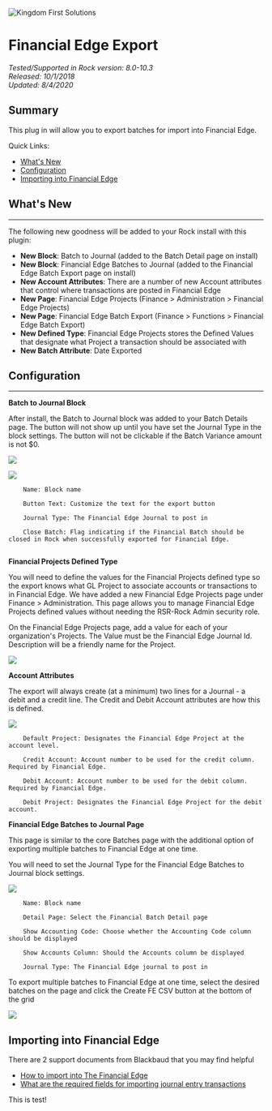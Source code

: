 ![Kingdom First Solutions](images/KFSBanner.jpg)

# Financial Edge Export

*Tested/Supported in Rock version: 8.0-10.3*  
*Released: 10/1/2018*   
*Updated: 8/4/2020*   

## Summary

This plug in will allow you to export batches for import into Financial Edge.

Quick Links:
- [What's New](#whats-new)
- [Configuration](#configuration)
- [Importing into Financial Edge](#importing-into-financial-edge)

## What's New
---
The following new goodness will be added to your Rock install with this plugin:

- **New Block**: Batch to Journal (added to the Batch Detail page on install) 
- **New Block**: Financial Edge Batches to Journal (added to the Financial Edge Batch Export page on install) 
- **New Account Attributes**: There are a number of new Account attributes that control where transactions are posted in Financial Edge
- **New Page**: Financial Edge Projects (Finance > Administration > Financial Edge Projects)
- **New Page**: Financial Edge Batch Export (Finance > Functions > Financial Edge Batch Export)  
- **New Defined Type**: Financial Edge Projects stores the Defined Values that designate what Project a transaction should be associated with  
- **New Batch Attribute**: Date Exported  

## Configuration
---

**Batch to Journal Block**

After install, the Batch to Journal block was added to your Batch Details page. The button will not show up until you have set the Journal Type in the block settings. The button will not be clickable if the Batch Variance amount is not $0.

![](images/BatchToJournalBlock.png)

![](images/BatchToJournalBlockSettings.png)
```
    Name: Block name

    Button Text: Customize the text for the export button

    Journal Type: The Financial Edge Journal to post in

    Close Batch: Flag indicating if the Financial Batch should be closed in Rock when successfully exported for Financial Edge.
    
```

**Financial Projects Defined Type**

You will need to define the values for the Financial Projects defined type so the export knows what GL Project to associate accounts or transactions to in Financial Edge. We have added a new Financial Edge Projects page under Finance > Administration. This page allows you to manage Financial Edge Projects defined values without needing the RSR-Rock Admin security role.

On the Financial Edge Projects page, add a value for each of your organization's Projects. The Value must be the Financial Edge Journal Id. Description will be a friendly name for the Project.

![](images/FinancialProjectsDefinedValues.png)


**Account Attributes**

The export will always create (at a minimum) two lines for a Journal - a debit and a credit line. The Credit and Debit Account attributes are how this is defined.

![](images/AccountAttributes.png)

```
    Default Project: Designates the Financial Edge Project at the account level. 

    Credit Account: Account number to be used for the credit column. Required by Financial Edge.

    Debit Account: Account number to be used for the debit column. Required by Financial Edge.

    Debit Project: Designates the Financial Edge Project for the debit account.

```

**Financial Edge Batches to Journal Page**

This page is similar to the core Batches page with the additional option of exporting multiple batches to Financial Edge at one time.

You will need to set the Journal Type for the Financial Edge Batches to Journal block settings.

![](images/BatchesToJournalBlock.png)

```
    Name: Block name

    Detail Page: Select the Financial Batch Detail page

    Show Accounting Code: Choose whether the Accounting Code column should be displayed

    Show Accounts Column: Should the Accounts column be displayed

    Journal Type: The Financial Edge journal to post in

```

To export multiple batches to Financial Edge at one time, select the desired batches on the page and click the Create FE CSV button at the bottom of the grid

![](images/BatchesToJournalPage.png)

## Importing into Financial Edge

There are 2 support documents from Blackbaud that you may find helpful
- [How to import into The Financial Edge](https://kb.blackbaud.com/articles/Article/65112)
- [What are the required fields for importing journal entry transactions](https://kb.blackbaud.com/articles/Article/67013)




This is test!
